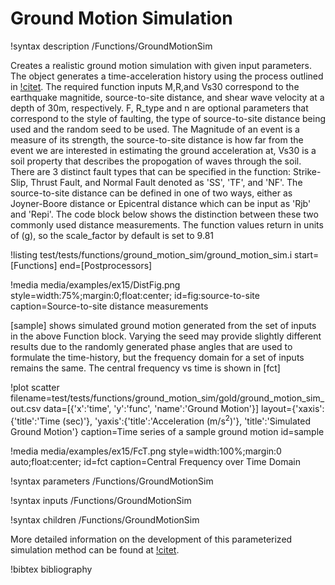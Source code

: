 # Ground Motion Simulation

!syntax description /Functions/GroundMotionSim

Creates a realistic ground motion simulation with given input parameters. The object generates a time-acceleration history using the process outlined in [!citet](SabettaPuglieseFiorentinoetal2021). The required function inputs M,R,and Vs30 correspond to the earthquake magnitide, source-to-site distance, and shear wave velocity at a depth of 30m, respectively. F, R_type and n are optional parameters that correspond to the style of faulting, the type of source-to-site distance being used and the random seed to be used. The Magnitude of an event is a measure of its strength, the source-to-site distance is how far from the event we are interested in estimating the ground acceleration at, Vs30 is a soil property that describes the propogation of waves through the soil. There are 3 distinct fault types that can be specified in the function: Strike-Slip, Thrust Fault, and Normal Fault denoted as 'SS', 'TF', and 'NF'. The source-to-site distance can be defined in one of two ways, either as Joyner-Boore distance or Epicentral distance which can be input as 'Rjb' and 'Repi'. The code block below shows the distinction between these two commonly used distance measurements. The function values return in units of (g), so the scale_factor by default is set to 9.81


!listing test/tests/functions/ground_motion_sim/ground_motion_sim.i start=[Functions] end=[Postprocessors]


!media media/examples/ex15/DistFig.png
       style=width:75%;margin:0;float:center;
       id=fig:source-to-site
       caption=Source-to-site distance measurements


[sample] shows simulated ground motion generated from the set of inputs in the above Function block. Varying the seed may provide slightly different results due to the randomly generated phase angles that are used to formulate the time-history, but the frequency domain for a set of inputs remains the same. The central frequency vs time is shown in [fct]

!plot scatter filename=test/tests/functions/ground_motion_sim/gold/ground_motion_sim_out.csv
              data=[{'x':'time', 'y':'func', 'name':'Ground Motion'}]
              layout={'xaxis':{'title':'Time (sec)'},
                      'yaxis':{'title':'Acceleration (m/s<sup>2</sup>)'},
                      'title':'Simulated Ground Motion'}
              caption=Time series of a sample ground motion
              id=sample


!media media/examples/ex15/FcT.png
       style=width:100%;margin:0 auto;float:center;
       id=fct
       caption=Central Frequency over Time Domain

!syntax parameters /Functions/GroundMotionSim

!syntax inputs /Functions/GroundMotionSim

!syntax children /Functions/GroundMotionSim

More detailed information on the development of this parameterized simulation method can be found at [!citet](SabettaPuglieseFiorentinoetal2021).

!bibtex bibliography

